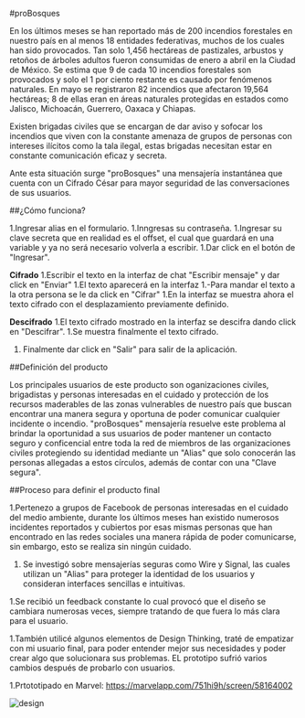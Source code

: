 #proBosques

En los últimos meses se han reportado más de 200 incendios forestales en nuestro país en al menos 18 entidades federativas, muchos de los cuales han sido provocados. Tan solo 1,456 hectáreas de pastizales, arbustos y retoños de árboles adultos fueron consumidas de enero a abril en la Ciudad de México. Se estima que 9 de cada 10 incendios forestales son provocados y solo el 1 por ciento restante es causado por fenómenos naturales. En mayo se registraron 82 incendios que afectaron 19,564 hectáreas; 8 de ellas eran en áreas naturales protegidas en estados como Jalisco, Michoacán, Guerrero, Oaxaca y Chiapas.

Existen brigadas civiles que se encargan de dar aviso y sofocar los incendios que viven con la constante amenaza de grupos de personas con intereses ilícitos como la tala ilegal, estas brigadas necesitan estar en constante comunicación eficaz y secreta.

Ante esta situación surge "proBosques" una mensajería instantánea que cuenta con un Cifrado César para mayor seguridad de las conversaciones de sus usuarios. 

##¿Cómo funciona?

1.Ingresar alias en el formulario.
1.Inngresas su contraseña.
1.Ingresar su clave secreta que en realidad es el offset, el cual que guardará en una variable y ya no será necesario volverla a escribir.
1.Dar click en el botón de "Ingresar".

**Cifrado**
1.Escribir el texto en la interfaz de chat "Escribir mensaje" y dar click en "Enviar"
1.El texto aparecerá en la interfaz
1.-Para mandar el texto a la otra persona se le da click en "Cifrar"
1.En la interfaz se muestra ahora el texto cifrado con el desplazamiento previamente definido.

**Descifrado**
1.El texto cifrado mostrado en la interfaz se descifra dando click en "Descifrar".
1.Se muestra finalmente el texto cifrado.

1. Finalmente dar click en "Salir" para salir de la aplicación.

##Definición del producto

Los principales usuarios de este producto son oganizaciones civiles, brigadistas y personas interesadas en el cuidado y protección de los recursos maderables de las zonas vulnerables de nuestro país que buscan encontrar una manera segura y oportuna de poder comunicar cualquier incidente o incendio.
"proBosques" mensajería resuelve este problema al brindar la oportunidad a sus usuarios de poder mantener un contacto seguro y conficencial entre toda la red de miembros  de las organizaciones civiles protegiendo su identidad mediante un "Alias" que solo conocerán las personas allegadas a estos círculos, además de contar con una "Clave segura".


##Proceso para definir el producto final

1.Pertenezo a grupos de Facebook de personas interesadas en el cuidado del medio ambiente, durante los últimos meses han existido numerosos incidentes reportados y cubiertos por esas mismas personas que han encontrado en las redes sociales una manera rápida de poder comunicarse, sin embargo, esto se realiza sin ningún cuidado.

1. Se investigó sobre mensajerías seguras como Wire y Signal, las cuales utilizan un "Alias" para proteger la identidad de los usuarios y consideran interfaces sencillas e intuitivas.

1.Se recibió un feedback constante lo cual provocó que el diseño se cambiara numerosas veces, siempre tratando de que fuera lo más clara para el usuario.

1.También utilicé algunos elementos de Design Thinking, traté de empatizar con mi usuario final, para poder entender mejor sus necesidades y poder crear algo que solucionara sus problemas. EL prototipo sufrió varios cambios después de probarlo con usuarios.

1.Prtototipado en Marvel: https://marvelapp.com/751hi9h/screen/58164002




![design]( https://www.vitoria-gasteiz.org/docs/wb021/img/gestor/66/11/gi_56611.png)






